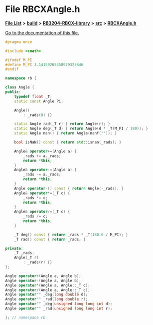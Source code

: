 
# File RBCXAngle.h

[**File List**](files.md) **>** [**build**](dir_4fef79e7177ba769987a8da36c892c5f.md) **>** [**RB3204-RBCX-library**](dir_6e2f6bf38ad600996f360c484704d30b.md) **>** [**src**](dir_2fb57cfb6554052417264f60890e0af6.md) **>** [**RBCXAngle.h**](RBCXAngle_8h.md)

[Go to the documentation of this file.](RBCXAngle_8h.md) 


````cpp
#pragma once

#include <cmath>

#ifndef M_PI
#define M_PI 3.14159265358979323846
#endif

namespace rb {

class Angle {
public:
    typedef float _T;
    static const Angle Pi;

    Angle()
        : _rads(0) {}

    static Angle rad(_T r) { return Angle(r); }
    static Angle deg(_T d) { return Angle(d * _T(M_PI / 180)); }
    static Angle nan() { return Angle(nanf("")); }

    bool isNaN() const { return std::isnan(_rads); }

    Angle& operator+=(Angle a) {
        _rads += a._rads;
        return *this;
    }
    Angle& operator-=(Angle a) {
        _rads -= a._rads;
        return *this;
    }
    Angle operator-() const { return Angle(-_rads); }
    Angle& operator*=(_T c) {
        _rads *= c;
        return *this;
    }
    Angle& operator/=(_T c) {
        _rads /= c;
        return *this;
    }

    _T deg() const { return _rads * _T(180.0 / M_PI); }
    _T rad() const { return _rads; }

private:
    _T _rads;
    Angle(_T r)
        : _rads(r) {}
};

Angle operator+(Angle a, Angle b);
Angle operator-(Angle a, Angle b);
Angle operator*(Angle a, Angle::_T c);
Angle operator/(Angle a, Angle::_T c);
Angle operator"" _deg(long double d);
Angle operator"" _rad(long double r);
Angle operator"" _deg(unsigned long long int d);
Angle operator"" _rad(unsigned long long int r);

}; // namespace rb
````

